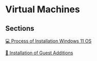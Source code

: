# Virtual Machines

## Sections

[💻 Process of Installation Windows 11 OS](./vm-install.md)

[💽 Installation of Guest Additions](./guest-additions.md)